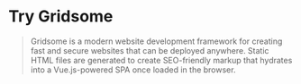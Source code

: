 # Try Gridsome

> Gridsome is a modern website development framework for creating fast and
> secure websites that can be deployed anywhere. Static HTML files are generated
> to create SEO-friendly markup that hydrates into a Vue.js-powered SPA once
> loaded in the browser.
